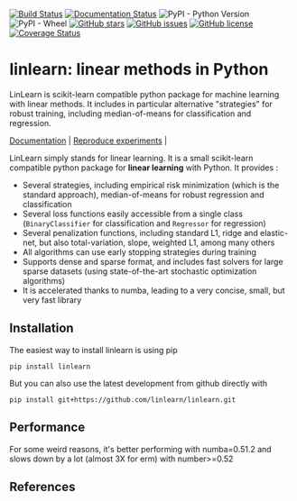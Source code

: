 
[![Build Status](https://travis-ci.com/linlearn/linlearn.svg?branch=master)](https://travis-ci.com/linlearn/linlearn)
[![Documentation Status](https://readthedocs.org/projects/linlearn/badge/?version=latest)](https://linlearn.readthedocs.io/en/latest/?badge=latest)
![PyPI - Python Version](https://img.shields.io/pypi/pyversions/linlearn)
![PyPI - Wheel](https://img.shields.io/pypi/wheel/linlearn)
[![GitHub stars](https://img.shields.io/github/stars/linlearn/linlearn)](https://github.com/linlearn/linlearn/stargazers)
[![GitHub issues](https://img.shields.io/github/issues/linlearn/linlearn)](https://github.com/linlearn/linlearn/issues)
[![GitHub license](https://img.shields.io/github/license/linlearn/linlearn)](https://github.com/linlearn/linlearn/blob/master/LICENSE)
[![Coverage Status](https://coveralls.io/repos/github/linlearn/linlearn/badge.svg?branch=master)](https://coveralls.io/github/linlearn/linlearn?branch=master)

# linlearn: linear methods in Python

LinLearn is scikit-learn compatible python package for machine learning with linear methods. 
It includes in particular alternative "strategies" for robust training, including median-of-means for classification and regression.

[Documentation](https://linlearn.readthedocs.io) | [Reproduce experiments](https://linlearn.readthedocs.io/en/latest/linlearn.html) |

LinLearn simply stands for linear learning. It is a small scikit-learn compatible python package for **linear learning** 
with Python. It provides :

- Several strategies, including empirical risk minimization (which is the standard approach), 
median-of-means for robust regression and classification
- Several loss functions easily accessible from a single class (`BinaryClassifier` for classification and `Regressor` for regression)
- Several penalization functions, including standard L1, ridge and elastic-net, but also total-variation, slope, weighted L1, among many others
- All algorithms can use early stopping strategies during training
- Supports dense and sparse format, and includes fast solvers for large sparse datasets (using state-of-the-art stochastic optimization algorithms) 
- It is accelerated thanks to numba, leading to a very concise, small, but very fast library
  
## Installation

The easiest way to install linlearn is using pip

    pip install linlearn

But you can also use the latest development from github directly with

    pip install git+https://github.com/linlearn/linlearn.git

## Performance

For some weird reasons, it's better performing with numba=0.51.2 and slows down by a 
lot (almost 3X for erm) with number>=0.52 

## References
